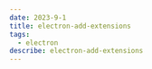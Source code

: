 ```yaml
---
date: 2023-9-1
title: electron-add-extensions
tags:
  - electron
describe: electron-add-extensions
---
```

  
